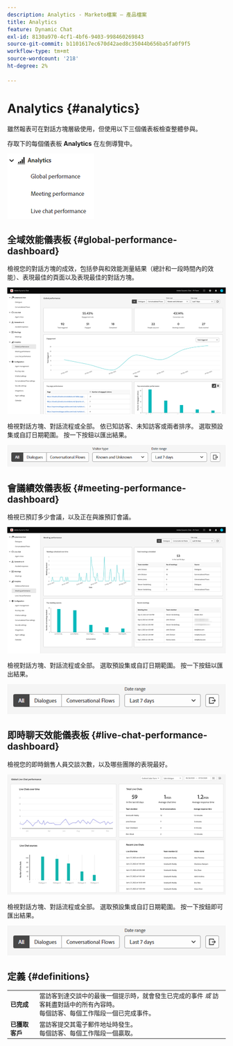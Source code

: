 ```yaml
---
description: Analytics - Marketo檔案 — 產品檔案
title: Analytics
feature: Dynamic Chat
exl-id: 8130a970-4cf1-4bf6-9403-998460269843
source-git-commit: b1101617ec670d42aed8c35044b656ba5fa0f9f5
workflow-type: tm+mt
source-wordcount: '218'
ht-degree: 2%

---
```


# Analytics {#analytics}

雖然報表可在對話方塊層級使用，但使用以下三個儀表板檢查整體參與。

存取下的每個儀表板 **Analytics** 在左側導覽中。

![](assets/analytics-1.png)

## 全域效能儀表板 {#global-performance-dashboard}

檢視您的對話方塊的成效，包括參與和效能測量結果（總計和一段時間內的效能）、表現最佳的頁面以及表現最佳的對話方塊。

![](assets/analytics-2.png)

檢視對話方塊、對話流程或全部。 依已知訪客、未知訪客或兩者排序。 選取預設集或自訂日期範圍。 按一下按鈕以匯出結果。

![](assets/analytics-3.png)

## 會議績效儀表板 {#meeting-performance-dashboard}

檢視已預訂多少會議，以及正在與誰預訂會議。

![](assets/analytics-4.png)

檢視對話方塊、對話流程或全部。 選取預設集或自訂日期範圍。 按一下按鈕以匯出結果。

![](assets/analytics-5.png)

## 即時聊天效能儀表板 {#live-chat-performance-dashboard}

檢視您的即時銷售人員交談次數，以及哪些團隊的表現最好。

![](assets/analytics-6.png)

檢視對話方塊、對話流程或全部。 選取預設集或自訂日期範圍。 按一下按鈕即可匯出結果。

![](assets/analytics-7.png)

## 定義 {#definitions}

<table>
<thead>
<tbody>
  <tr>
    <td><b>已完成</b></td>
    <td>當訪客到達交談中的最後一個提示時，就會發生已完成的事件 <i>或</i> 訪客耗盡對話中的所有內容時。
    <br>每個訪客、每個工作階段一個已完成事件。</td>
  </tr>
  <tr>
    <td><b>已獲取客戶</b></td>
    <td>當訪客提交其電子郵件地址時發生。
    <br>每個訪客、每個工作階段一個贏取。</td>
  </tr>
</tbody>
</table>
